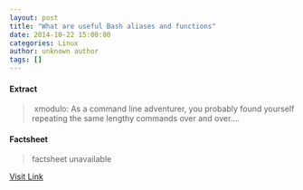 ```yaml
---
layout: post
title: "What are useful Bash aliases and functions"
date: 2014-10-22 15:00:00
categories: Linux
author: unknown author
tags: []
---
```



#### Extract
>&nbsp;xmodulo: As a command line adventurer, you probably found yourself repeating the same lengthy commands over and over....

#### Factsheet
>factsheet unavailable

[Visit Link](http://www.linuxtoday.com/upload/what-are-useful-bash-aliases-and-functions-141021231011.html)


